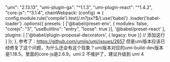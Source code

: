 "umi": "2.13.13", "umi-plugin-ga": "^1.1.3", "umi-plugin-react": "^1.4.2", "core-js": "^3.1.4", chainWebpack: (config) => { config.module.rule('compile').test(/\.m?jsx?$/).use('babel') .loader('babel-loader') .options({ presets: [ ['@babel/preset-env', { modules: false, "corejs": "3", "useBuiltIns": "entry", "loose": true }], '@babel/preset-react' ], plugins: [ ['@babel/plugin-proposal-decorators', { legacy: true }] // 添加这行 ] }); }, 参考了：https://github.com/umijs/umi/issues/2657 但是umi版本应该已经修复了这个问题，为什么还会有这个现象？umi版本对应的umi-build-dev版本是1.18.5，里面的core-js是2.6.9。umi 2 不维护了，建议升级到 umi 4
